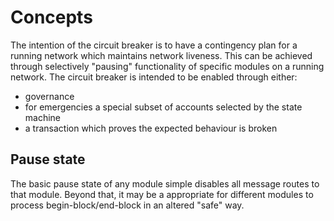 # Concepts

The intention of the circuit breaker is to have a contingency plan for a
running network which maintains network liveness. This can be achieved through
selectively "pausing" functionality of specific modules on a running network.
The circuit breaker is intended to be enabled through either:
 - governance
 - for emergencies a special subset of accounts selected by the state machine
 - a transaction which proves the expected behaviour is broken

## Pause state

The basic pause state of any module simple disables all message routes to
that module.  Beyond that, it may be a appropriate for different modules to
process begin-block/end-block in an altered "safe" way. 

